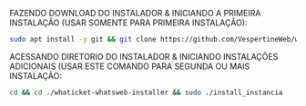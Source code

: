 FAZENDO DOWNLOAD DO INSTALADOR & INICIANDO A PRIMEIRA INSTALAÇÃO (USAR SOMENTE PARA PRIMEIRA INSTALAÇÃO):

```bash
sudo apt install -y git && git clone https://github.com/VespertineWeb/whaticket-whatsweb-installer.git && sudo chmod -R 777 ./whaticket-whatsweb-installer && cd ./whaticket-whatsweb-installer && sudo ./install_primaria
```

ACESSANDO DIRETORIO DO INSTALADOR & INICIANDO INSTALAÇÕES ADICIONAIS (USAR ESTE COMANDO PARA SEGUNDA OU MAIS INSTALAÇÃO:
```bash
cd && cd ./whaticket-whatsweb-installer && sudo ./install_instancia

